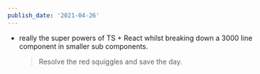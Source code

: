 ```yaml
---
publish_date: '2021-04-26'
---
```


- really the super powers of TS + React whilst breaking down a 3000 line component in smaller sub components.
  > Resolve the red squiggles and save the day.
